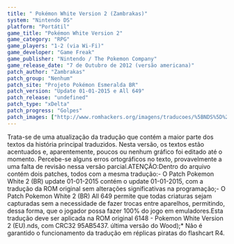 ```yaml
---
title: " Pokémon White Version 2 (Zambrakas)"
system: "Nintendo DS"
platform: "Portátil"
game_title: "Pokémon White Version 2"
game_category: "RPG"
game_players: "1-2 (via Wi-Fi)"
game_developer: "Game Freak"
game_publisher: "Nintendo / The Pokemon Company"
game_release_date: "7 de Outubro de 2012 (versão americana)"
patch_author: "Zambrakas"
patch_group: "Nenhum"
patch_site: "Projeto Pokémon Esmeralda BR"
patch_version: "Update 01-01-2015 e All 649"
patch_release: "undefined"
patch_type: "xDelta"
patch_progress: "Golpes"
patch_images: ["http://www.romhackers.org/imagens/traducoes/%5BNDS%5D%20Pokemon%20White%20Version%202%20-%20Zambrakas%20-%201.png","http://www.romhackers.org/imagens/traducoes/%5BNDS%5D%20Pokemon%20White%20Version%202%20-%20Zambrakas%20-%20update1%20-%202.png","http://www.romhackers.org/imagens/traducoes/%5BNDS%5D%20Pokemon%20White%20Version%202%20-%20Zambrakas%20-%20update1%20-%203.png"]
---
```

Trata-se de uma atualização da tradução que contém a maior parte dos textos da história principal traduzidos. Nesta versão, os textos estão acentuados e, aparentemente, poucos ou nenhum gráfico foi editado até o momento. Percebe-se alguns erros ortográficos no texto, provavelmente a uma falta de revisão nessa versão parcial.ATENÇÃO:Dentro do arquivo contém dois patches, todos com a mesma tradução:- O Patch Pokemon White 2 (BR) update 01-01-2015 contém o update 01-01-2015, com a tradução da ROM original sem alterações significativas na programação;- O Patch Pokemon White 2 (BR) All 649 permite que todas criaturas sejam capturadas sem a necessidade de fazer trocas entre aparelhos, permitindo, dessa forma, que o jogador possa fazer 100% do jogo em emuladores.Esta tradução deve ser aplicada na ROM original 6148 - Pokemon White Version 2 (EU).nds, com CRC32 95AB5437. última versão do Wood);* Não é garantido o funcionamento da tradução em réplicas piratas do flashcart R4.